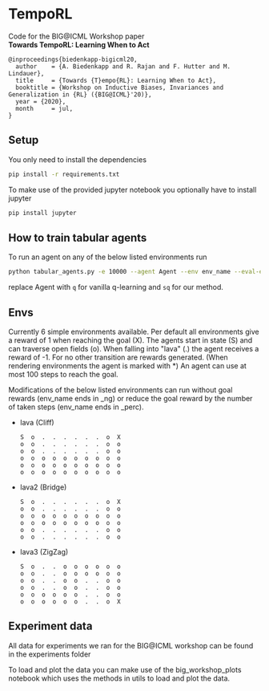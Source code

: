 # TempoRL

Code for the BIG@ICML Workshop paper<BR>
**Towards TempoRL: Learning When to Act**

    @inproceedings{biedenkapp-bigicml20,
      author    = {A. Biedenkapp and R. Rajan and F. Hutter and M. Lindauer},
      title     = {Towards {T}empo{RL}: Learning When to Act},
      booktitle = {Workshop on Inductive Biases, Invariances and Generalization in {RL} ({BIG@ICML}'20)},
      year = {2020},
      month     = jul,
    }

## Setup
You only need to install the dependencies
```bash
pip install -r requirements.txt
```

To make use of the provided jupyter notebook you optionally have to install jupyter
```bash
pip install jupyter
```

## How to train tabular agents
To run an agent on any of the below listed environments run
```bash
python tabular_agents.py -e 10000 --agent Agent --env env_name --eval-eps 500
```
replace Agent with `q` for vanilla q-learning and `sq` for our method.

## Envs
Currently 6 simple environments available.
Per default all environments give a reward of 1 when reaching the goal (X).
The agents start in state (S) and can traverse open fields (o).
When falling into "lava" (.) the agent receives a reward of -1.
For no other transition are rewards generated. (When rendering environments the agent is marked with *)
An agent can use at most 100 steps to reach the goal.

Modifications of the below listed environments can run without goal rewards (env_name ends in _ng)
or reduce the goal reward by the number of taken steps (env_name ends in _perc).
* lava (Cliff)
    ```console
    S  o  .  .  .  .  .  .  o  X
    o  o  .  .  .  .  .  .  o  o
    o  o  .  .  .  .  .  .  o  o
    o  o  o  o  o  o  o  o  o  o
    o  o  o  o  o  o  o  o  o  o
    o  o  o  o  o  o  o  o  o  o
    ```

* lava2 (Bridge)
    ```console
    S  o  .  .  .  .  .  .  o  X
    o  o  .  .  .  .  .  .  o  o
    o  o  o  o  o  o  o  o  o  o
    o  o  o  o  o  o  o  o  o  o
    o  o  .  .  .  .  .  .  o  o
    o  o  .  .  .  .  .  .  o  o
    ```

* lava3 (ZigZag)
    ```console
    S  o  .  .  o  o  o  o  o  o
    o  o  .  .  o  o  o  o  o  o
    o  o  .  .  o  o  .  .  o  o
    o  o  .  .  o  o  .  .  o  o
    o  o  o  o  o  o  .  .  o  o
    o  o  o  o  o  o  .  .  o  X
    ```
  
## Experiment data
All data for experiments we ran for the BIG@ICML workshop can be found in the experiments folder

To load and plot the data you can make use of the big_workshop_plots notebook which uses the methods in utils to load
and plot the data.
